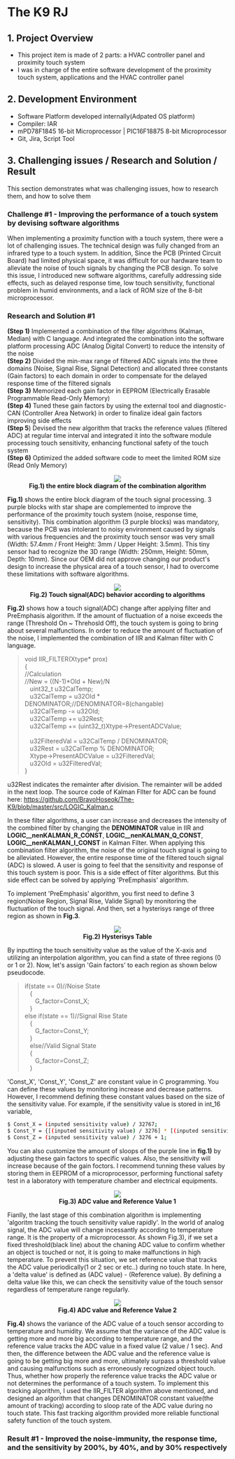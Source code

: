 # The K9 RJ

## 1. Project Overview
- This project item is made of 2 parts: a HVAC controller panel and proximity touch system
- I was in charge of the entire software development of the proximity touch system, applications and the HVAC controller panel 

## 2. Development Environment
-  Software Platform developed internally(Adpated OS platform)
-  Compiler: IAR
-  mPD78F1845 16-bit Microprocessor | PIC16F18875 8-bit Microprocessor
-  Git, Jira, Script Tool

## 3. Challenging issues / Research and Solution / Result
This section demonstrates what was challenging issues, how to research them, and how to solve them

### Challenge #1 - Improving the performance of a touch system by devising software algorithms
When implementing a proximity function with a touch system, there were a lot of challenging issues. The technical design was fully changed from an infrared type to a touch system. In addition, Since the PCB (Printed Circuit Board) had limited physical space, it was difficult for our hardware team to alleviate the noise of touch signals by changing the PCB design. To solve this issue, I introduced new software algorithms, carefully addressing side effects, such as delayed response time, low touch sensitivity, functional problem in humid environments, and a lack of ROM size of the 8-bit microprocessor.

### Research and Solution #1
**(Step 1)** Implemented a combination of the filter algorithms (Kalman, Median) with C language. And integrated the combination into the software platform processing ADC (Analog Digital Convert) to reduce the intensity of the noise<br>
**(Step 2)** Divided the min-max range of filtered ADC signals into the three domains (Noise, Signal Rise, Signal Detection) and allocated three constants (Gain factors) to each domain in order to compensate for the delayed response time of the filtered signals<br>
**(Step 3)** Memorized each gain factor in EEPROM (Electrically Erasable Programmable Read-Only Memory)<br>
**(Step 4)** Tuned these gain factors by using the external tool and diagnostic-CAN (Controller Area Network) in order to finalize ideal gain factors improving side effects<br>
**(Step 5**) Devised the new algorithm that tracks the reference values (filtered ADC) at regular time interval and integrated it into the software module processing touch sensitivity, enhancing functional safety of the touch system<br>
**(Step 6)** Optimized the added software code to meet the limited ROM size (Read Only Memory)<br>

<p align="center">
<img src="./Img/RJ_Flow.jpg"><br>
<strong>Fig.1) the entire block diagram of the combination algorithm</strong>
<p>

**Fig.1)** shows the entire block diagram of the touch signal processing. 3 purple blocks with star shape are complemented to improve the performance of the proximity touch system (noise, response time, sensitivity). This combination algorithm (3 purple blocks) was mandatory, because the PCB was intolerant to noisy environment caused by signals with various frequencies and the proximity touch sensor was very small (Width: 57.4mm / Front Height: 3mm / Upper Height: 3.5mm). This tiny sensor had to recognize the 3D range (Width: 250mm, Height: 50mm, Depth: 10mm). Since our OEM did not approve changing our product's design to increase the physical area of a touch sensor, I had to overcome these limitations with software algorithms.

<p align="center">
<img src="./Img/RJ_Filter.jpg"><br>
<strong>Fig.2) Touch signal(ADC) behavior according to algorithms</strong>
<p>

**Fig.2)** shows how a touch signal(ADC) change after applying filter and PreEmphasis algorithm. If the amount of fluctuation of a noise exceeds the range (Threshold On ~ Threhosld Off), the touch system is going to bring about several malfunctions. In order to reduce the amount of fluctuation of the noise, I implemented the combination of IIR and Kalman filter with C language.

>void IIR_FILTER(Xtype* prox)<br>
{<br>
    //Calculation<br>
    //New = ((N-1)*Old + New)/N<br>
&nbsp;&nbsp;&nbsp;uint32_t u32CalTemp;<br>
&nbsp;&nbsp;&nbsp;u32CalTemp = u32Old * DENOMINATOR;//DENOMINATOR=8(changable)<br>
&nbsp;&nbsp;&nbsp;u32CalTemp -= u32Old;<br>
&nbsp;&nbsp;&nbsp;u32CalTemp += u32Rest;<br>
&nbsp;&nbsp;&nbsp;u32CalTemp += (uint32_t)Xtype->PresentADCValue;<br>
&nbsp;&nbsp;&nbsp;<br>
&nbsp;&nbsp;&nbsp;u32FilteredVal = u32CalTemp / DENOMINATOR;<br>
&nbsp;&nbsp;&nbsp;u32Rest = u32CalTemp % DENOMINATOR;<br>
&nbsp;&nbsp;&nbsp;Xtype->PresentADCValue = u32FilteredVal;<br>
&nbsp;&nbsp;&nbsp;u32Old = u32FilteredVal;<br>
}<br>

u32Rest indicates the remainter after division. The remainter will be added in the next loop. The source code of Kalman FIlter for ADC can be found here: https://github.com/BravoHoseok/The-K9/blob/master/src/LOGIC_Kalman.c

In these filter algorithms, a user can increase and decreases the intensity of the combined filter by changing the **DENOMINATOR** value in IIR and **LOGIC__nenKALMAN_R_CONST**, **LOGIC__nenKALMAN_Q_CONST**, **LOGIC__nenKALMAN_I_CONST** in Kalman Filter. When applying this combination filter algorithm, the noise of the original touch signal is going to be alleviated. However, the entire response time of the filtered touch signal (ADC) is slowed. A user is going to feel that the sensitivity and response of this touch system is poor. This is a side effect of filter algorithms. But this side effect can be solved by applying 'PreEmphasis' algorithm.

To implement 'PreEmphasis' algorithm, you first need to define 3 region(Noise Region, Signal Rise, Valide Signal) by monitoring the fluctuation of the touch signal. And then, set a hysterisys range of three region as shown in **Fig.3**. 

<p align="center">
<img src="./Img/RJ_PreEmpha.jpg"><br>
<strong>Fig.2) Hysterisys Table</strong>
<p>

By inputting the touch sensitivity value as the value of the X-axis and utilizing an interpolation algorithm, you can find a state of three regions (0 or 1 or 2). Now, let's assign 'Gain factors' to each region as shown below pseudocode.

>if(state == 0)//Noise State<br>
&nbsp;&nbsp;&nbsp;{<br>
&nbsp;&nbsp;&nbsp;&nbsp;&nbsp;&nbsp;G_factor=Const_X;<br>
&nbsp;&nbsp;&nbsp;}<br>
else if(state == 1)//Signal Rise State<br>
&nbsp;&nbsp;&nbsp;{<br>
&nbsp;&nbsp;&nbsp;&nbsp;&nbsp;&nbsp;G_factor=Const_Y;<br>
&nbsp;&nbsp;&nbsp;}<br>
&nbsp;&nbsp;&nbsp;else//Valid Signal State<br>
&nbsp;&nbsp;&nbsp;{<br>
&nbsp;&nbsp;&nbsp;&nbsp;&nbsp;&nbsp;G_factor=Const_Z;<br> 
&nbsp;&nbsp;&nbsp;}<br>

'Const_X', 'Const_Y', 'Const_Z' are constant value in C programming. You can define these values by monitoring increase and decrease patterns. However, I recommend defining these constant values based on the size of the sensitivity value. For example, if the sensitivity value is stored in int_16 variable, 
```sh
$ Const_X = (inputed sensitivity value) / 32767;
$ Const_Y = {[(inputed sensitivity value) / 3276] * [(inputed sensitivity value) / 3276)]} + 1;
$ Const_Z = (inputed sensitivity value) / 3276 + 1;
``` 

You can also customize the amount of sloops of the purple line in **fig.1)**  by adjusting these gain factors to specific values. Also, the sensitivity will increase because of the gain foctors. I recommend tunning these values by storing them in EEPROM of a microprocessor, performing functional safety test in a laboratory with temperature chamber and electrical equipments.

<p align="center">
<img src="./Img/RJ_Ref1.jpg"><br>
<strong>Fig.3) ADC value and Reference Value 1</strong>
<p>

Fianlly, the last stage of this combination algorithm is implementing 'algoritm tracking the touch sensitivity value rapidly'. In the world of analog signal, the ADC value will change incessantly according to temperature range. It is the property of a microprocessor. As shown Fig.3), if we set a fixed threshold(black line) about the chaning ADC value to confirm whether an object is touched or not, it is going to make malfunctions in high temperature. To prevent this situation, we set reference value that tracks the ADC value periodically(1 or 2 sec or etc..) during no touch state. In here, a 'delta value' is defined as (ADC value) - (Reference value). By defining a delta value like this, we can check the sensitivity value of the touch sensor regardless of temperature range regularly. 

<p align="center">
<img src="./Img/RJ_Ref2.jpg"><br>
<strong>Fig.4) ADC value and Reference Value 2</strong>
<p>

**Fig.4)** shows the variance of the ADC value of a touch sensor according to temperature and humidity. We assume that the variance of the ADC value is getting more and more big according to temperature range, and the reference value tracks the ADC value in a fixed value (2 value / 1 sec). And then, the difference between the ADC value and the reference value is going to be getting big more and more, ultimately surpass a threshold value and causing malfunctions such as erroneously recognized object touch. Thus, whether how properly the reference value tracks the ADC value or not determines the performance of a touch system. To implement this tracking algorithm, I used the IIR_FILTER algorithm above mentioned, and designed an algorithm that changes DENOMINATOR constant value(the amount of tracking) according to sloop rate of the ADC value during no touch state. This fast tracking algorithm provided more reliable functional safety function of the touch system.

### Result #1 - Improved the noise-immunity, the response time, and the sensitivity by 200%, by 40%, and by 30% respectively


